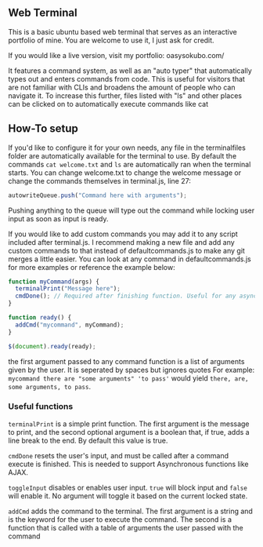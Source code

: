 ## Web Terminal

This is a basic ubuntu based web terminal that serves as an interactive portfolio of mine.
You are welcome to use it, I just ask for credit.

If you would like a live version, visit my portfolio: oasysokubo.com/

It features a command system, as well as an "auto typer" that automatically types out and enters commands from code.
This is useful for visitors that are not familiar with CLIs and broadens the amount of people who can navigate it.
To increase this further, files listed with "ls" and other places can be clicked on to automatically execute commands like cat

## How-To setup

If you'd like to configure it for your own needs, any file in the terminalfiles folder are automatically available for the terminal to use.
By default the commands `cat welcome.txt` and `ls` are automatically ran when the terminal starts. You can change welcome.txt to change the welcome message or change the commands themselves in terminal.js, line 27:

```js
autowriteQueue.push("Command here with arguments");
```

Pushing anything to the queue will type out the command while locking user input as soon as input is ready.


If you would like to add custom commands you may add it to any script included after terminal.js. I recommend making a new file and add any custom commands to that instead of defaultcommands.js to make any git merges a little easier.
You can look at any command in defaultcommands.js for more examples or reference the example below:

```js
function myCommand(args) {
  terminalPrint("Message here");
  cmdDone(); // Required after finishing function. Useful for any asynchronous functions. (ie. AJAX)
}

function ready() {
  addCmd("mycommand", myCommand);
}

$(document).ready(ready);
```

the first argument passed to any command function is a list of arguments given by the user. It is seperated by spaces but ignores quotes
For example: `mycommand there are "some arguments" 'to pass'` would yield `there, are, some arguments, to pass`.

### Useful functions

`terminalPrint` is a simple print function. The first argument is the message to print, and the second optional argument is a boolean that, if true, adds a line break to the end. By default this value is true.

`cmdDone` resets the user's input, and must be called after a command execute is finished. This is needed to support Asynchronous functions like AJAX.

`toggleInput` disables or enables user input. `true` will block input and `false` will enable it. No argument will toggle it based on the current locked state.

`addCmd` adds the command to the terminal. The first argument is a string and is the keyword for the user to execute the command. The second is a function that is called with a table of arguments the user passed with the command
